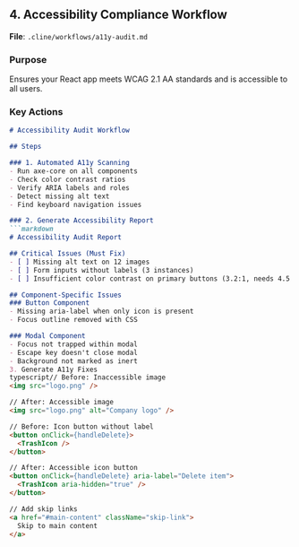 ## 4. Accessibility Compliance Workflow
**File**: `.cline/workflows/a11y-audit.md`

### Purpose
Ensures your React app meets WCAG 2.1 AA standards and is accessible to all users.

### Key Actions
```markdown
# Accessibility Audit Workflow

## Steps

### 1. Automated A11y Scanning
- Run axe-core on all components
- Check color contrast ratios
- Verify ARIA labels and roles
- Detect missing alt text
- Find keyboard navigation issues

### 2. Generate Accessibility Report
```markdown
# Accessibility Audit Report

## Critical Issues (Must Fix)
- [ ] Missing alt text on 12 images
- [ ] Form inputs without labels (3 instances)
- [ ] Insufficient color contrast on primary buttons (3.2:1, needs 4.5:1)

## Component-Specific Issues
### Button Component
- Missing aria-label when only icon is present
- Focus outline removed with CSS

### Modal Component
- Focus not trapped within modal
- Escape key doesn't close modal
- Background not marked as inert
3. Generate A11y Fixes
typescript// Before: Inaccessible image
<img src="logo.png" />

// After: Accessible image
<img src="logo.png" alt="Company logo" />

// Before: Icon button without label
<button onClick={handleDelete}>
  <TrashIcon />
</button>

// After: Accessible icon button
<button onClick={handleDelete} aria-label="Delete item">
  <TrashIcon aria-hidden="true" />
</button>

// Add skip links
<a href="#main-content" className="skip-link">
  Skip to main content
</a>